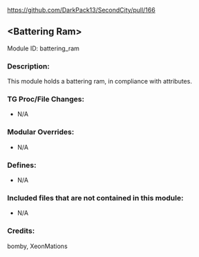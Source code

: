 https://github.com/DarkPack13/SecondCity/pull/166

## \<Battering Ram>

Module ID: battering_ram

### Description:

This module holds a battering ram, in compliance with attributes.

### TG Proc/File Changes:

- N/A

### Modular Overrides:

- N/A

### Defines:

- N/A

### Included files that are not contained in this module:

- N/A

### Credits:

bomby, XeonMations
